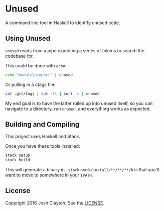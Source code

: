 # Unused

A command line tool in Haskell to identify unused code.

## Using Unused

`unused` reads from a pipe expecting a series of tokens to search the codebase
for.

This could be done with `echo`:

```sh
echo "module\nimport" | unused
```

Or pulling in a ctags file:

```sh
cat .git/tags | cut -f1 | sort -u | unused
```

My end goal is to have the latter rolled up into unused itself, so you can
navigate to a directory, run `unused`, and everything works as expected.

## Building and Compiling

This project uses Haskell and Stack.

Once you have these tools installed:

```sh
stack setup
stack build
```

This will generate a binary in `.stack-work/install/**/**/**/bin` that you'll
want to move to somewhere in your `$PATH`.

## License

Copyright 2016 Josh Clayton. See the [LICENSE](LICENSE).
